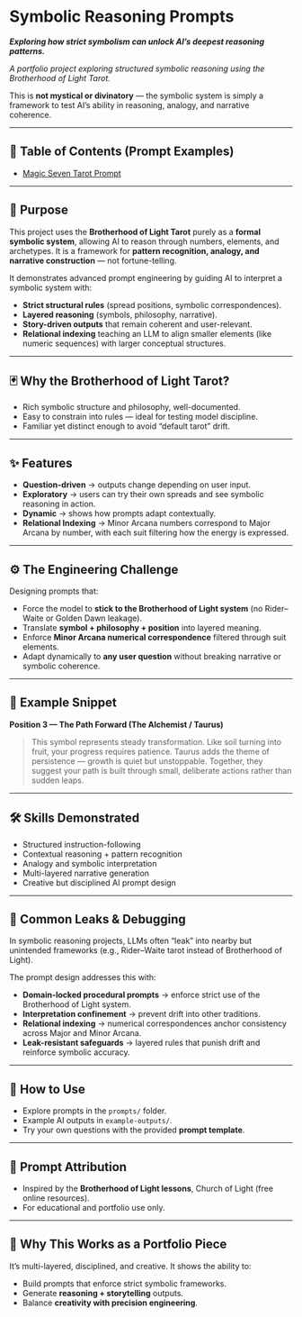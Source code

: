 # Symbolic Reasoning Prompts

***Exploring how strict symbolism can unlock AI’s deepest reasoning patterns.*** 

*A portfolio project exploring structured symbolic reasoning using the Brotherhood of Light Tarot.*  

This is **not mystical or divinatory** — the symbolic system is simply a framework to test AI’s ability in reasoning, analogy, and narrative coherence.  

---

## 📑 Table of Contents (Prompt Examples)  
- [Magic Seven Tarot Prompt](prompts/magic-seven-tarot-prompt.md)  

---

## 🎯 Purpose  

This project uses the **Brotherhood of Light Tarot** purely as a **formal symbolic system**, allowing AI to reason through numbers, elements, and archetypes. It is a framework for **pattern recognition, analogy, and narrative construction** — not fortune-telling.  

It demonstrates advanced prompt engineering by guiding AI to interpret a symbolic system with:  
- **Strict structural rules** (spread positions, symbolic correspondences).  
- **Layered reasoning** (symbols, philosophy, narrative).  
- **Story-driven outputs** that remain coherent and user-relevant.  
- **Relational indexing** teaching an LLM to align smaller elements (like numeric sequences) with larger conceptual structures.  

---

## 🃏 Why the Brotherhood of Light Tarot?  

- Rich symbolic structure and philosophy, well-documented.  
- Easy to constrain into rules — ideal for testing model discipline.  
- Familiar yet distinct enough to avoid “default tarot” drift.  

---

## ✨ Features  

- **Question-driven** → outputs change depending on user input.  
- **Exploratory** → users can try their own spreads and see symbolic reasoning in action.  
- **Dynamic** → shows how prompts adapt contextually.  
- **Relational Indexing** → Minor Arcana numbers correspond to Major Arcana by number, with each suit filtering how the energy is expressed.  

---

## ⚙️ The Engineering Challenge  

Designing prompts that:  
- Force the model to **stick to the Brotherhood of Light system** (no Rider–Waite or Golden Dawn leakage).  
- Translate **symbol + philosophy + position** into layered meaning.  
- Enforce **Minor Arcana numerical correspondence** filtered through suit elements.  
- Adapt dynamically to **any user question** without breaking narrative or symbolic coherence.  

---

## 📝 Example Snippet  

**Position 3 — The Path Forward (The Alchemist / Taurus)**  
> This symbol represents steady transformation. Like soil turning into fruit, your progress requires patience. Taurus adds the theme of persistence — growth is quiet but unstoppable. Together, they suggest your path is built through small, deliberate actions rather than sudden leaps.  

---

## 🛠 Skills Demonstrated  

- Structured instruction-following  
- Contextual reasoning + pattern recognition  
- Analogy and symbolic interpretation  
- Multi-layered narrative generation  
- Creative but disciplined AI prompt design  

---

## 🐍 Common Leaks & Debugging  

In symbolic reasoning projects, LLMs often “leak” into nearby but unintended frameworks (e.g., Rider–Waite tarot instead of Brotherhood of Light).  

The prompt design addresses this with:  
- **Domain-locked procedural prompts** → enforce strict use of the Brotherhood of Light system.  
- **Interpretation confinement** → prevent drift into other traditions.  
- **Relational indexing** → numerical correspondences anchor consistency across Major and Minor Arcana.  
- **Leak-resistant safeguards** → layered rules that punish drift and reinforce symbolic accuracy.  

---

## 🚀 How to Use  

- Explore prompts in the `prompts/` folder.  
- Example AI outputs in `example-outputs/`.  
- Try your own questions with the provided **prompt template**.  

---

## 📖 Prompt Attribution  

- Inspired by the **Brotherhood of Light lessons**, Church of Light (free online resources).  
- For educational and portfolio use only.  

---

## 🌟 Why This Works as a Portfolio Piece  

It’s multi-layered, disciplined, and creative. It shows the ability to:  
- Build prompts that enforce strict symbolic frameworks.  
- Generate **reasoning + storytelling** outputs.  
- Balance **creativity with precision engineering**.  
